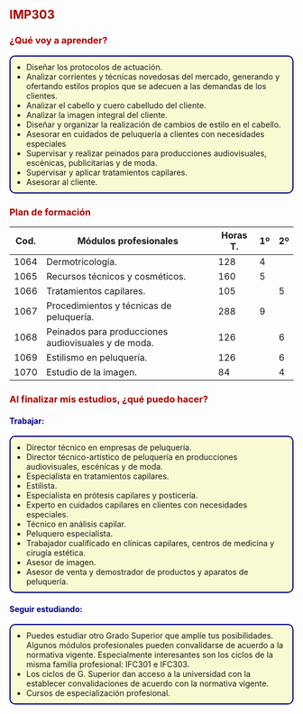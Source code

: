 <style>
h3, h2 {
  color: #AA0000;
}
h4 {
  color: navy;
}

ul {
  padding: 10px;
  padding-left: 2em;
  border: 2px solid navy;
  border-radius: 10px;
  background-color: lightgoldenrodyellow;
}
</style>
## IMP303
### ¿Qué voy a aprender?

- Diseñar los protocolos de actuación.
- Analizar corrientes y técnicas novedosas del mercado, generando y ofertando estilos propios que se adecuen a las demandas de los clientes.
- Analizar el cabello y cuero cabelludo del cliente.
- Analizar la imagen integral del cliente.
- Diseñar y organizar la realización de cambios de estilo en el cabello.
- Asesorar en cuidados de peluquería a clientes con necesidades especiales
- Supervisar y realizar peinados para producciones audiovisuales, escénicas, publicitarias y de moda.
- Supervisar y aplicar tratamientos capilares.
- Asesorar al cliente.

### Plan de formación

|Cod.|Módulos profesionales|Horas T.|1º | 2º |
|---|---|---|---|---|
|1064 | Dermotricología. | 128 | 4 | |
|1065 | Recursos técnicos y cosméticos. | 160 | 5 | |
|1066 | Tratamientos capilares. | 105 || 5 |
|1067 | Procedimientos y técnicas de peluquería. | 288 | 9 | |
|1068 | Peinados para producciones audiovisuales y de moda. |126| |6 |
| 1069 | Estilismo en peluquería. |126 || 6 |
| 1070 | Estudio de la imagen. | 84 || 4|

<!--  
| 1071 Dirección y comercialización. 84 1072 Peluquería en cuidados especiales. 96 3
4
128 4
Al finalizar mis estudios, ¿qué puedo hacer? 0750 Procesos fisiológicos y de higiene en imagen personal. Trabajar: 1073 Proyecto de estilismo y dirección de peluquería. 40 1074 Formación y orientación laboral. 96 1075 Empresa e iniciativa emprendedora. 63 3
370 3o trim.
-->

### Al finalizar mis estudios, ¿qué puedo hacer?

#### Trabajar:

- Director técnico en empresas de peluquería.
- Director técnico-artístico de peluquería en producciones audiovisuales, escénicas y de moda.
- Especialista en tratamientos capilares.
- Estilista.
- Especialista en prótesis capilares y posticería.
- Experto en cuidados capilares en clientes con necesidades especiales.
- Técnico en análisis capilar.
- Peluquero especialista.
- Trabajador cualificado en clínicas capilares, centros de medicina y cirugía estética.
- Asesor de imagen.
- Asesor de venta y demostrador de productos y aparatos de peluquería.

#### Seguir estudiando:

- Puedes estudiar otro Grado Superior que amplíe tus posibilidades. Algunos módulos profesionales pueden convalidarse de acuerdo a la normativa vigente. Especialmente interesantes son los ciclos de la misma familia profesional: IFC301 e IFC303.
- Los ciclos de G. Superior dan acceso a la universidad con la establecer convalidaciones de acuerdo con la normativa vigente.
- Cursos de especialización profesional.
